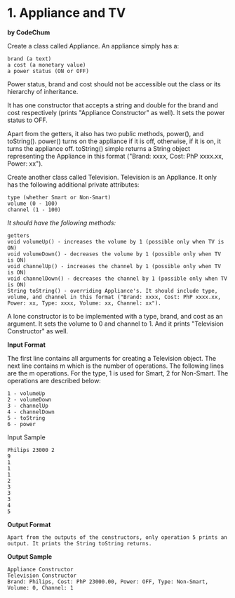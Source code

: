 # 1. Appliance and TV

**by CodeChum**

Create a class called Appliance. An appliance simply has a:

    brand (a text)
    a cost (a monetary value)
    a power status (ON or OFF)

Power status, brand and cost should not be accessible out the class or its hierarchy of inheritance.


It has one constructor that accepts a string and double for the brand and cost respectively (prints "Appliance Constructor" as well). It sets the power status to OFF.


Apart from the getters, it also has two public methods, power(), and toString(). power() turns on the appliance if it is off, otherwise, if it is on, it turns the appliance off. toString() simple returns a String object representing the Appliance in this format ("Brand: xxxx, Cost: PhP xxxx.xx, Power: xx"). 


Create another class called Television. Television is an Appliance. It only has the following additional private attributes:

    type (whether Smart or Non-Smart)
    volume (0 - 100)
    channel (1 - 100)

*It should have the following methods:*

    getters
    void volumeUp() - increases the volume by 1 (possible only when TV is ON)
    void volumeDown() - decreases the volume by 1 (possible only when TV is ON)
    void channelUp() - increases the channel by 1 (possible only when TV is ON)
    void channelDown() - decreases the channel by 1 (possible only when TV is ON)
    String toString() - overriding Appliance's. It should include type, volume, and channel in this format ("Brand: xxxx, Cost: PhP xxxx.xx, Power: xx, Type: xxxx, Volume: xx, Channel: xx"). 


A lone constructor is to be implemented with a type, brand, and cost as an argument. It sets the volume to 0 and channel to 1. And it prints "Television Constructor" as well. 

**Input Format**

The first line contains all arguments for creating a Television object. The next line contains m which is the number of operations. The following lines are the m operations.  For the type, 1 is used for Smart, 2 for Non-Smart. The operations are described below:

    1 - volumeUp
    2 - volumeDown
    3 - channelUp
    4 - channelDown
    5 - toString
    6 - power

Input Sample

    Philips 23000 2
    9
    1
    1
    1
    2
    3
    3
    3
    4
    5

**Output Format**

    Apart from the outputs of the constructors, only operation 5 prints an output. It prints the String toString returns.

**Output Sample**

    Appliance Constructor
    Television Constructor
    Brand: Philips, Cost: PhP 23000.00, Power: OFF, Type: Non-Smart, Volume: 0, Channel: 1